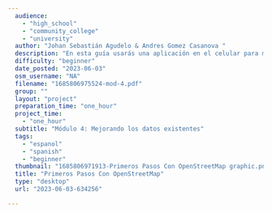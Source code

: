 ```yaml
---
  audience: 
    - "high_school"
    - "community_college"
    - "university"
  author: "Johan Sebastián Agudelo & Andres Gomez Casanova "
  description: "En esta guía usarás una aplicación en el celular para mejorar los datos en terreno, indicando detalles de las características ya mapeadas."
  difficulty: "beginner"
  date_posted: "2023-06-03"
  osm_username: "NA"
  filename: "1685806975524-mod-4.pdf"
  group: ""
  layout: "project"
  preparation_time: "one_hour"
  project_time: 
    - "one_hour"
  subtitle: "Módulo 4: Mejorando los datos existentes"
  tags: 
    - "espanol"
    - "spanish"
    - "beginner"
  thumbnail: "1685806971913-Primeros Pasos Con OpenStreetMap graphic.png"
  title: "Primeros Pasos Con OpenStreetMap"
  type: "desktop"
  url: "2023-06-03-634256"

---
```

